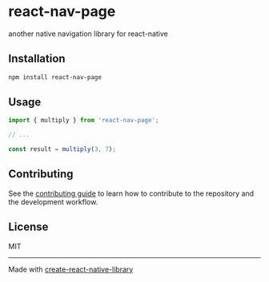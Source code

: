# react-nav-page

another native navigation library for react-native

## Installation

```sh
npm install react-nav-page
```

## Usage


```js
import { multiply } from 'react-nav-page';

// ...

const result = multiply(3, 7);
```

## Contributing

See the [contributing guide](CONTRIBUTING.md) to learn how to contribute to the repository and the development workflow.

## License

MIT

---

Made with [create-react-native-library](https://github.com/callstack/react-native-builder-bob)
